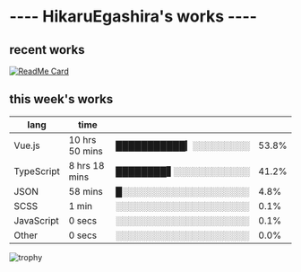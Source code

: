 # ---- HikaruEgashira's works ----

## recent works

[![ReadMe Card](https://github-readme-stats.vercel.app/api/pin/?username=twin-te&repo=twinte-front)](https://github.com/twin-te/twinte-front)

## this week's works

| lang        | time           |                       |        |
| ----------- | -------------- | --------------------- | ------ |
| Vue.js      | 10 hrs 50 mins | ███████████▎░░░░░░░░░ |  53.8% |
| TypeScript  | 8 hrs 18 mins  | ████████▋░░░░░░░░░░░░ |  41.2% |
| JSON        | 58 mins        | █░░░░░░░░░░░░░░░░░░░░ |   4.8% |
| SCSS        | 1 min          | ░░░░░░░░░░░░░░░░░░░░░ |   0.1% |
| JavaScript  | 0 secs         | ░░░░░░░░░░░░░░░░░░░░░ |   0.1% |
| Other       | 0 secs         | ░░░░░░░░░░░░░░░░░░░░░ |   0.0% |

![trophy](https://github-profile-trophy.vercel.app/?username=HikaruEgashira&theme=flat)
